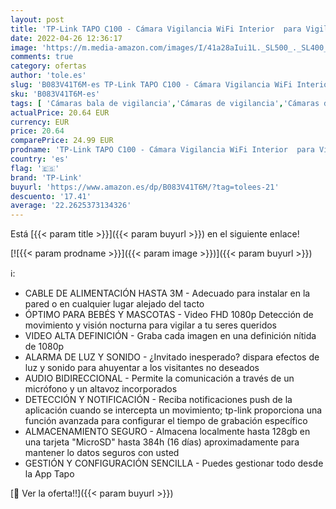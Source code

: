 ```yaml
---
layout: post
title: 'TP-Link TAPO C100 - Cámara Vigilancia WiFi Interior  para Vigilar Bebés y Mascotas  Visión Nocturna  Detección de Movimiento  Audio Bidireccional  Almacenamiento SD  Compatible con Alexa  Color Blanco'
date: 2022-04-26 12:36:17
image: 'https://m.media-amazon.com/images/I/41a28aIui1L._SL500_._SL400_.jpg'
comments: true
category: ofertas
author: 'tole.es'
slug: 'B083V41T6M-es TP-Link TAPO C100 - Cámara Vigilancia WiFi Interior para...'
sku: 'B083V41T6M-es'
tags: [ 'Cámaras bala de vigilancia','Cámaras de vigilancia','Cámaras de vigilancia en domo','Electrónica','Fotografía y videocámaras','alexa','tp-link','🇪🇸', ]
actualPrice: 20.64 EUR
currency: EUR
price: 20.64
comparePrice: 24.99 EUR
prodname: 'TP-Link TAPO C100 - Cámara Vigilancia WiFi Interior  para Vigilar Bebés y Mascotas  Visión Nocturna  Detección de Movimiento  Audio Bidireccional  Almacenamiento SD  Compatible con Alexa  Color Blanco'
country: 'es'
flag: '🇪🇸'
brand: 'TP-Link'
buyurl: 'https://www.amazon.es/dp/B083V41T6M/?tag=tolees-21'
descuento: '17.41'
average: '22.2625373134326'
---
```


Está [{{< param title >}}]({{< param buyurl >}}) en el siguiente enlace!

[![{{< param prodname >}}]({{< param image >}})]({{< param buyurl >}})

ℹ️:

- CABLE DE ALIMENTACIÓN HASTA 3M - Adecuado para instalar en la pared o en cualquier lugar alejado del tacto
- ÓPTIMO PARA BEBÉS Y MASCOTAS - Video FHD 1080p Detección de movimiento y visión nocturna para vigilar a tu seres queridos
- VIDEO ALTA DEFINICIÓN - Graba cada imagen en una definición nítida de 1080p
- ALARMA DE LUZ Y SONIDO - ¿Invitado inesperado? dispara efectos de luz y sonido para ahuyentar a los visitantes no deseados
- AUDIO BIDIRECCIONAL - Permite la comunicación a través de un micrófono y un altavoz incorporados
- DETECCIÓN Y NOTIFICACIÓN - Reciba notificaciones push de la aplicación cuando se intercepta un movimiento; tp-link proporciona una función avanzada para configurar el tiempo de grabación específico
- ALMACENAMIENTO SEGURO - Almacena localmente hasta 128gb en una tarjeta "MicroSD" hasta 384h (16 días) aproximadamente para mantener lo datos seguros con usted
- GESTIÓN Y CONFIGURACIÓN SENCILLA - Puedes gestionar todo desde la App Tapo

[🛒 Ver la oferta!!]({{< param buyurl >}})
